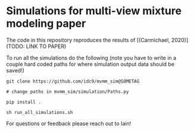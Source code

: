 # Simulations for multi-view mixture modeling paper


The code in this repository reproduces the results of [(Carmichael, 2020)](TODO: LINK TO PAPER)



To run all the simulations do the following (note you have to write in a couple hard coded paths for where simulation output data should be saved!)

```
git clone https://github.com/idc9/mvmm_sim@SOMETAG

# change paths in mvmm_sim/simulation/Paths.py

pip install .

sh run_all_simulations.sh
```

For questions or feedback please reach out to Iain!